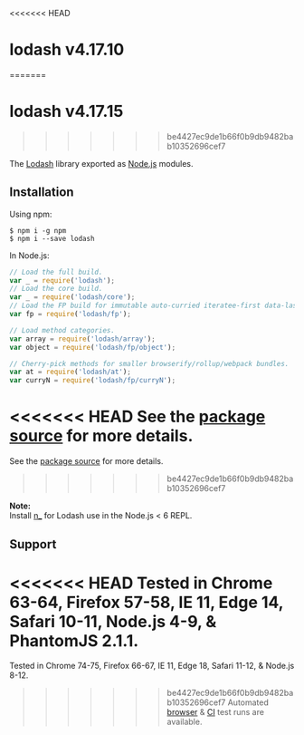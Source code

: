 <<<<<<< HEAD
# lodash v4.17.10
=======
# lodash v4.17.15
>>>>>>> be4427ec9de1b66f0b9db9482bab10352696cef7

The [Lodash](https://lodash.com/) library exported as [Node.js](https://nodejs.org/) modules.

## Installation

Using npm:
```shell
$ npm i -g npm
$ npm i --save lodash
```

In Node.js:
```js
// Load the full build.
var _ = require('lodash');
// Load the core build.
var _ = require('lodash/core');
// Load the FP build for immutable auto-curried iteratee-first data-last methods.
var fp = require('lodash/fp');

// Load method categories.
var array = require('lodash/array');
var object = require('lodash/fp/object');

// Cherry-pick methods for smaller browserify/rollup/webpack bundles.
var at = require('lodash/at');
var curryN = require('lodash/fp/curryN');
```

<<<<<<< HEAD
See the [package source](https://github.com/lodash/lodash/tree/4.17.10-npm) for more details.
=======
See the [package source](https://github.com/lodash/lodash/tree/4.17.15-npm) for more details.
>>>>>>> be4427ec9de1b66f0b9db9482bab10352696cef7

**Note:**<br>
Install [n_](https://www.npmjs.com/package/n_) for Lodash use in the Node.js < 6 REPL.

## Support

<<<<<<< HEAD
Tested in Chrome 63-64, Firefox 57-58, IE 11, Edge 14, Safari 10-11, Node.js 4-9, & PhantomJS 2.1.1.<br>
=======
Tested in Chrome 74-75, Firefox 66-67, IE 11, Edge 18, Safari 11-12, & Node.js 8-12.<br>
>>>>>>> be4427ec9de1b66f0b9db9482bab10352696cef7
Automated [browser](https://saucelabs.com/u/lodash) & [CI](https://travis-ci.org/lodash/lodash/) test runs are available.
